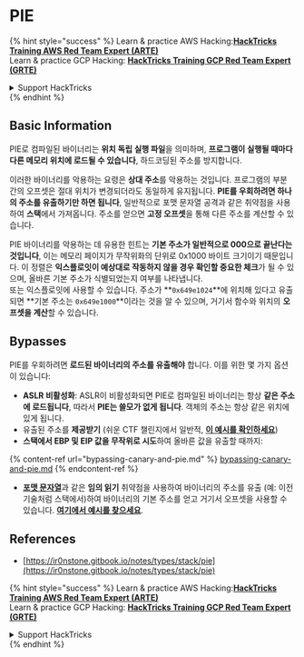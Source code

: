 # PIE

{% hint style="success" %}
Learn & practice AWS Hacking:<img src="/.gitbook/assets/arte.png" alt="" data-size="line">[**HackTricks Training AWS Red Team Expert (ARTE)**](https://training.hacktricks.xyz/courses/arte)<img src="/.gitbook/assets/arte.png" alt="" data-size="line">\
Learn & practice GCP Hacking: <img src="/.gitbook/assets/grte.png" alt="" data-size="line">[**HackTricks Training GCP Red Team Expert (GRTE)**<img src="/.gitbook/assets/grte.png" alt="" data-size="line">](https://training.hacktricks.xyz/courses/grte)

<details>

<summary>Support HackTricks</summary>

* Check the [**subscription plans**](https://github.com/sponsors/carlospolop)!
* **Join the** 💬 [**Discord group**](https://discord.gg/hRep4RUj7f) or the [**telegram group**](https://t.me/peass) or **follow** us on **Twitter** 🐦 [**@hacktricks\_live**](https://twitter.com/hacktricks\_live)**.**
* **Share hacking tricks by submitting PRs to the** [**HackTricks**](https://github.com/carlospolop/hacktricks) and [**HackTricks Cloud**](https://github.com/carlospolop/hacktricks-cloud) github repos.

</details>
{% endhint %}

## Basic Information

PIE로 컴파일된 바이너리는 **위치 독립 실행 파일**을 의미하며, **프로그램이 실행될 때마다 다른 메모리 위치에 로드될 수 있습니다**, 하드코딩된 주소를 방지합니다.

이러한 바이너리를 악용하는 요령은 **상대 주소**를 악용하는 것입니다. 프로그램의 부분 간의 오프셋은 절대 위치가 변경되더라도 동일하게 유지됩니다. **PIE를 우회하려면 하나의 주소를 유출하기만 하면 됩니다**, 일반적으로 포맷 문자열 공격과 같은 취약점을 사용하여 **스택**에서 가져옵니다. 주소를 얻으면 **고정 오프셋**을 통해 다른 주소를 계산할 수 있습니다.

PIE 바이너리를 악용하는 데 유용한 힌트는 **기본 주소가 일반적으로 000으로 끝난다는 것입니다**, 이는 메모리 페이지가 무작위화의 단위로 0x1000 바이트 크기이기 때문입니다. 이 정렬은 **익스플로잇이 예상대로 작동하지 않을 경우 확인할 중요한 체크**가 될 수 있으며, 올바른 기본 주소가 식별되었는지 여부를 나타냅니다.\
또는 익스플로잇에 사용할 수 있습니다. 주소가 **`0x649e1024`**에 위치해 있다고 유출되면 **기본 주소는 `0x649e1000`**이라는 것을 알 수 있으며, 거기서 함수와 위치의 **오프셋을 계산**할 수 있습니다.

## Bypasses

PIE를 우회하려면 **로드된 바이너리의 주소를 유출해야** 합니다. 이를 위한 몇 가지 옵션이 있습니다:

* **ASLR 비활성화**: ASLR이 비활성화되면 PIE로 컴파일된 바이너리는 항상 **같은 주소에 로드됩니다**, 따라서 **PIE는 쓸모가 없게 됩니다**. 객체의 주소는 항상 같은 위치에 있게 됩니다.
* 유출된 주소를 **제공받기** (쉬운 CTF 챌린지에서 일반적, [**이 예시를 확인하세요**](https://ir0nstone.gitbook.io/notes/types/stack/pie/pie-exploit))
* **스택에서 EBP 및 EIP 값을 무작위로 시도**하여 올바른 값을 유출할 때까지:

{% content-ref url="bypassing-canary-and-pie.md" %}
[bypassing-canary-and-pie.md](bypassing-canary-and-pie.md)
{% endcontent-ref %}

* [**포맷 문자열**](../../format-strings/)과 같은 **임의 읽기** 취약점을 사용하여 바이너리의 주소를 유출 (예: 이전 기술처럼 스택에서)하여 바이너리의 기본 주소를 얻고 거기서 오프셋을 사용할 수 있습니다. [**여기에서 예시를 찾으세요**](https://ir0nstone.gitbook.io/notes/types/stack/pie/pie-bypass).

## References

* [https://ir0nstone.gitbook.io/notes/types/stack/pie](https://ir0nstone.gitbook.io/notes/types/stack/pie)

{% hint style="success" %}
Learn & practice AWS Hacking:<img src="/.gitbook/assets/arte.png" alt="" data-size="line">[**HackTricks Training AWS Red Team Expert (ARTE)**](https://training.hacktricks.xyz/courses/arte)<img src="/.gitbook/assets/arte.png" alt="" data-size="line">\
Learn & practice GCP Hacking: <img src="/.gitbook/assets/grte.png" alt="" data-size="line">[**HackTricks Training GCP Red Team Expert (GRTE)**<img src="/.gitbook/assets/grte.png" alt="" data-size="line">](https://training.hacktricks.xyz/courses/grte)

<details>

<summary>Support HackTricks</summary>

* Check the [**subscription plans**](https://github.com/sponsors/carlospolop)!
* **Join the** 💬 [**Discord group**](https://discord.gg/hRep4RUj7f) or the [**telegram group**](https://t.me/peass) or **follow** us on **Twitter** 🐦 [**@hacktricks\_live**](https://twitter.com/hacktricks\_live)**.**
* **Share hacking tricks by submitting PRs to the** [**HackTricks**](https://github.com/carlospolop/hacktricks) and [**HackTricks Cloud**](https://github.com/carlospolop/hacktricks-cloud) github repos.

</details>
{% endhint %}
